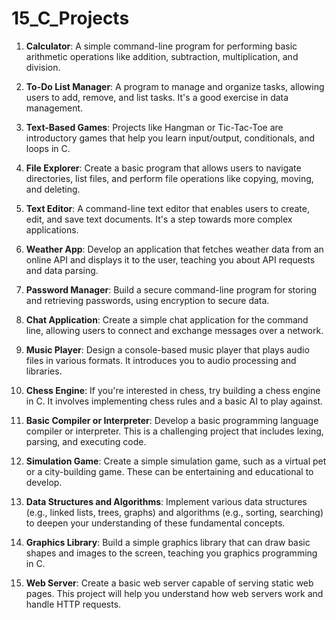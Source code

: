 # 15_C_Projects


1. **Calculator**: A simple command-line program for performing basic arithmetic operations like addition, subtraction, multiplication, and division.

2. **To-Do List Manager**: A program to manage and organize tasks, allowing users to add, remove, and list tasks. It's a good exercise in data management.

3. **Text-Based Games**: Projects like Hangman or Tic-Tac-Toe are introductory games that help you learn input/output, conditionals, and loops in C.

4. **File Explorer**: Create a basic program that allows users to navigate directories, list files, and perform file operations like copying, moving, and deleting.

5. **Text Editor**: A command-line text editor that enables users to create, edit, and save text documents. It's a step towards more complex applications.

6. **Weather App**: Develop an application that fetches weather data from an online API and displays it to the user, teaching you about API requests and data parsing.

7. **Password Manager**: Build a secure command-line program for storing and retrieving passwords, using encryption to secure data.

8. **Chat Application**: Create a simple chat application for the command line, allowing users to connect and exchange messages over a network.

9. **Music Player**: Design a console-based music player that plays audio files in various formats. It introduces you to audio processing and libraries.

10. **Chess Engine**: If you're interested in chess, try building a chess engine in C. It involves implementing chess rules and a basic AI to play against.

11. **Basic Compiler or Interpreter**: Develop a basic programming language compiler or interpreter. This is a challenging project that includes lexing, parsing, and executing code.

12. **Simulation Game**: Create a simple simulation game, such as a virtual pet or a city-building game. These can be entertaining and educational to develop.

13. **Data Structures and Algorithms**: Implement various data structures (e.g., linked lists, trees, graphs) and algorithms (e.g., sorting, searching) to deepen your understanding of these fundamental concepts.

14. **Graphics Library**: Build a simple graphics library that can draw basic shapes and images to the screen, teaching you graphics programming in C.

15. **Web Server**: Create a basic web server capable of serving static web pages. This project will help you understand how web servers work and handle HTTP requests.
